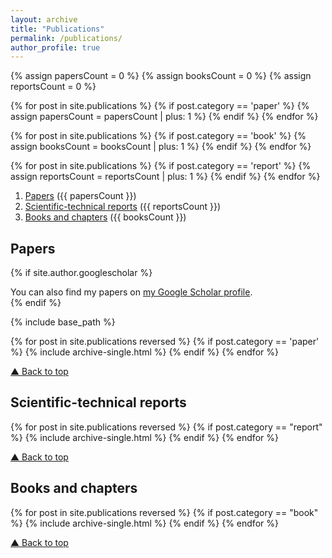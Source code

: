 ```yaml
---
layout: archive
title: "Publications"
permalink: /publications/
author_profile: true
---
```


{% assign papersCount = 0 %}
{% assign booksCount = 0 %}
{% assign reportsCount = 0 %}

{% for post in site.publications %}
  {% if post.category == 'paper' %}
    {% assign papersCount = papersCount | plus: 1 %}
  {% endif %}
{% endfor %}

{% for post in site.publications %}
  {% if post.category == 'book' %}
    {% assign booksCount = booksCount | plus: 1 %}
  {% endif %}
{% endfor %}

{% for post in site.publications %}
  {% if post.category == 'report' %}
    {% assign reportsCount = reportsCount | plus: 1 %}
  {% endif %}
{% endfor %}

<a name="top"></a>
1. [Papers](#paper) ({{ papersCount }})
2. [Scientific-technical reports](#scientific-technical-reports) ({{ reportsCount }})
3. [Books and chapters](#books-and-chapters) ({{ booksCount }})

## Papers

{% if site.author.googlescholar %}
  <div class="wordwrap">You can also find my papers on <a href="{{site.author.googlescholar}}">my Google Scholar profile</a>.</div>
{% endif %}

{% include base_path %}

{% for post in site.publications reversed %}
  {% if post.category == 'paper' %}
    {% include archive-single.html %}
  {% endif %}
{% endfor %}

<a href="#top">▲ Back to top</a>

<a name="report"></a>
## Scientific-technical reports

{% for post in site.publications reversed %}
  {% if post.category == "report" %}
    {% include archive-single.html %}
  {% endif %}
{% endfor %}

<a href="#top">▲ Back to top</a>

<a name="book"></a>
## Books and chapters

{% for post in site.publications reversed %}
  {% if post.category == "book" %}
    {% include archive-single.html %}
  {% endif %}
{% endfor %}

<a href="#top">▲ Back to top</a>
